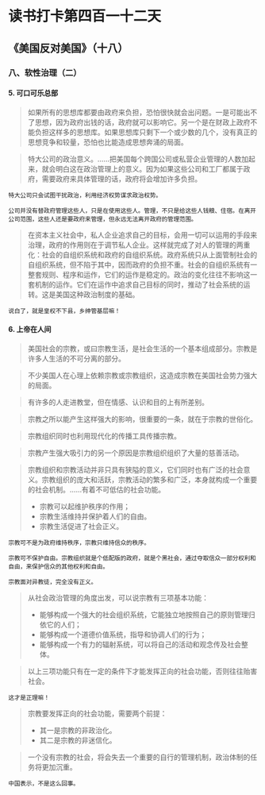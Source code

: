 读书打卡第四百一十二天
===

《美国反对美国》（十八）
---

### 八、软性治理（二）

#### 5. 可口可乐总部

> 如果所有的思想库都要由政府来负担，恐怕很快就会出问题。一是可能出不了思想，因为政府出钱的话，政府就可以影响它。另一个是在财政上政府不能负担这样多的思想库。如果思想库只剩下一个或少数的几个，没有真正的思想竞争和较量，恐怕也比能造成思想奔涌的局面。

> 特大公司的政治意义。……把美国每个跨国公司或私营企业管理的人数加起来，就会明白这在政治管理上的意义。因为如果这些公司和工厂都属于政府，需要政府来具体管理的话，政府将会增加许多负担。
```
特大公司只会试图干扰政治，利用经济权势谋求政治权势。

公司并没有替政府管理这些人，只是在使用这些人。管理，不只是给这些人钱粮、住宿。在离开公司范围，这些人还是要政府来管理，但永远无法离开政府的管理范围。
```
> 在资本主义社会中，私人企业追求自己的目标，会用一切可以运用的手段来治理，政府的作用则在于调节私人企业。这样就完成了对人的管理的两重化：社会的自组织系统和政府的自组织系统。政府系统只从上面管制社会的自组织系统，但不陷于其中，因而政府的负担不重。社会的自组织系统有一整套规则、程序和运作，它们的运作是稳定的。政治的变化往往不影响这一套机制的运作。它们在运作中追求自己目标的同时，推动了社会系统的运转。这是美国这种政治制度的基础。
```
说白了，就是皇权不下县，乡绅管基层嘛！
```
#### 6. 上帝在人间

> 美国社会的宗教，或曰宗教生活，是社会生活的一个基本组成部分。宗教是许多人生活的不可分离的部分。

> 不少美国人在心理上依赖宗教或宗教组织，这造成宗教在美国社会势力强大的局面。

> 有许多的人走进教堂，但在情感、认识和目的上有所差别。

> 宗教之所以能产生这样强大的影响，很重要的一条，就在于宗教的世俗化。

> 宗教组织同时也利用现代化的传播工具传播宗教。

> 宗教产生强大吸引力的另一个原因是宗教组织组织了大量的慈善活动。

> 宗教组织和宗教活动并非只具有狭隘的意义，它们同时也有广泛的社会意义。宗教组织的庞大和活跃，宗教活动的繁多和广泛，本身就构成一个重要的社会机制。……有着不可低估的社会功能。
> * 宗教可以起维护秩序的作用；
> * 宗教生活维持并保护着人们的自由。
> * 宗教生活促进了社会正义。
```
宗教可不是为政府维持秩序，宗教只维持信众的秩序。

宗教可不保护自由。宗教组织就是个低配版的政府，就是个黑社会，通过夺取信众一部分权利和自由，来保护信众的其他权利和自由。

宗教面对异教徒，完全没有正义。

```
> 从社会政治管理的角度出发，可以说宗教有三项基本功能：
> * 能够构成一个强大的社会组织系统，它能独立地按照自己的原则管理归依它的人们；
> * 能够构成一个道德价值系统，指导和协调人们的行为；
> * 能够构成一个有力的辐射系统，可以将自己的活动和观念传及社会整体。

> 以上三项功能只有在一定的条件下才能发挥正向的社会功能，否则往往贻害社会。
```
这才是正理嘛！
```
> 宗教要发挥正向的社会功能，需要两个前提：
> * 其一是宗教的非政治化。
> * 其二是宗教的非迷信化。

> 一个没有宗教的社会，将会失去一个重要的自行的管理机制，政治体制的任务将更加沉重。
```
中国表示，不是这么回事。
```